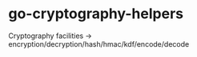 # go-cryptography-helpers
Cryptography facilities -> encryption/decryption/hash/hmac/kdf/encode/decode
